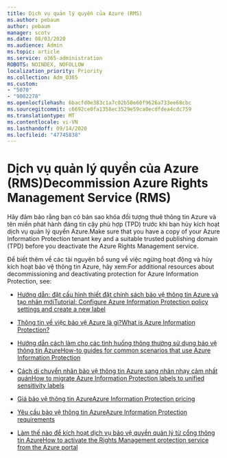 ```yaml
---
title: Dịch vụ quản lý quyền của Azure (RMS)
ms.author: pebaum
author: pebaum
manager: scotv
ms.date: 08/03/2020
ms.audience: Admin
ms.topic: article
ms.service: o365-administration
ROBOTS: NOINDEX, NOFOLLOW
localization_priority: Priority
ms.collection: Adm_O365
ms.custom:
- "5070"
- "9002278"
ms.openlocfilehash: 6bacfd0e383c1a7c02b50e60f9626a733ee68cbc
ms.sourcegitcommit: c6692ce0fa1358ec3529e59ca0ecdfdea4cdc759
ms.translationtype: MT
ms.contentlocale: vi-VN
ms.lasthandoff: 09/14/2020
ms.locfileid: "47745838"
---
```

# <a name="decommission-azure-rights-management-service-rms"></a><span data-ttu-id="acfaa-102">Dịch vụ quản lý quyền của Azure (RMS)</span><span class="sxs-lookup"><span data-stu-id="acfaa-102">Decommission Azure Rights Management Service (RMS)</span></span>

<span data-ttu-id="acfaa-103">Hãy đảm bảo rằng bạn có bản sao khóa đối tượng thuê thông tin Azure và tên miền phát hành đáng tin cậy phù hợp (TPD) trước khi bạn hủy kích hoạt dịch vụ quản lý quyền Azure.</span><span class="sxs-lookup"><span data-stu-id="acfaa-103">Make sure that you have a copy of your Azure Information Protection tenant key and a suitable trusted publishing domain (TPD) before you deactivate the Azure Rights Management service.</span></span>

<span data-ttu-id="acfaa-104">Để biết thêm về các tài nguyên bổ sung về việc ngừng hoạt động và hủy kích hoạt bảo vệ thông tin Azure, hãy xem:</span><span class="sxs-lookup"><span data-stu-id="acfaa-104">For additional resources about decommissioning and deactivating protection for Azure Information Protection, see:</span></span>

- [<span data-ttu-id="acfaa-105">Hướng dẫn: đặt cấu hình thiết đặt chính sách bảo vệ thông tin Azure và tạo nhãn mới</span><span class="sxs-lookup"><span data-stu-id="acfaa-105">Tutorial: Configure Azure Information Protection policy settings and create a new label</span></span>](https://docs.microsoft.com/azure/information-protection/get-started/infoprotect-quick-start-tutorial)
- [<span data-ttu-id="acfaa-106">Thông tin về việc bảo vệ Azure là gì?</span><span class="sxs-lookup"><span data-stu-id="acfaa-106">What is Azure Information Protection?</span></span>](https://docs.microsoft.com/azure/information-protection/what-is-information-protection)
- [<span data-ttu-id="acfaa-107">Hướng dẫn cách làm cho các tình huống thông thường sử dụng bảo vệ thông tin Azure</span><span class="sxs-lookup"><span data-stu-id="acfaa-107">How-to guides for common scenarios that use Azure Information Protection</span></span>](https://docs.microsoft.com/azure/information-protection/how-to-guides)  
    
- [<span data-ttu-id="acfaa-108">Cách di chuyển nhãn bảo vệ thông tin Azure sang nhãn nhạy cảm nhất quán</span><span class="sxs-lookup"><span data-stu-id="acfaa-108">How to migrate Azure Information Protection labels to unified sensitivity labels</span></span>](https://docs.microsoft.com/azure/information-protection/configure-policy-migrate-labels)  
    
- [<span data-ttu-id="acfaa-109">Giá bảo vệ thông tin Azure</span><span class="sxs-lookup"><span data-stu-id="acfaa-109">Azure Information Protection pricing</span></span>](https://azure.microsoft.com/pricing/details/information-protection)  
    
- [<span data-ttu-id="acfaa-110">Yêu cầu bảo vệ thông tin Azure</span><span class="sxs-lookup"><span data-stu-id="acfaa-110">Azure Information Protection requirements</span></span>](https://docs.microsoft.com/azure/information-protection/get-started/requirements)  
    
- [<span data-ttu-id="acfaa-111">Làm thế nào để kích hoạt dịch vụ bảo vệ quyền quản lý từ cổng thông tin Azure</span><span class="sxs-lookup"><span data-stu-id="acfaa-111">How to activate the Rights Management protection service from the Azure portal</span></span>](https://docs.microsoft.com/azure/information-protection/deploy-use/activate-azure)